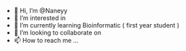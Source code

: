 - 👋 Hi, I’m @Naneyy
- 👀 I’m interested in 
- 🌱 I’m currently learning Bioinformatic ( first year student )
- 💞️ I’m looking to collaborate on 
- 📫 How to reach me ...

<!---
Naneyy/Naneyy is a ✨ special ✨ repository because its `README.md` (this file) appears on your GitHub profile.
You can click the Preview link to take a look at your changes.
--->
